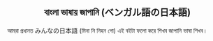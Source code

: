 <h2 align="center">বাংলা ভাষায় জাপানি (ベンガル語の日本語)</h2>
<p>আমরা প্রধানত みんなの日本語 (মিনা নি নিহন গো)  এই বইটা ফলো করে শিখব জাপানি ভাষা শিখব।</p>